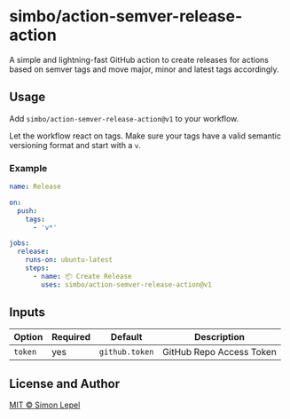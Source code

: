 # simbo/action-semver-release-action

A simple and lightning-fast GitHub action to create releases for actions based
on semver tags and move major, minor and latest tags accordingly.

## Usage

Add `simbo/action-semver-release-action@v1` to your workflow.

Let the workflow react on tags. Make sure your tags have a valid semantic
versioning format and start with a `v`.

### Example

```yml
name: Release

on:
  push:
    tags:
      - 'v*'

jobs:
  release:
    runs-on: ubuntu-latest
    steps:
      - name: 📦 Create Release
        uses: simbo/action-semver-release-action@v1
```

## Inputs

| Option  | Required | Default        | Description              |
| ------- | -------- | -------------- | ------------------------ |
| `token` | yes      | `github.token` | GitHub Repo Access Token |

## License and Author

[MIT &copy; Simon Lepel](http://simbo.mit-license.org/)

